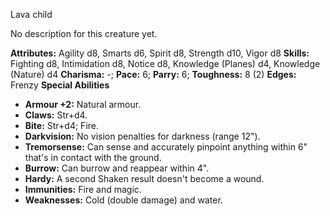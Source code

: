 Lava child

No description for this creature yet.

**Attributes:** Agility d8, Smarts d6, Spirit d8, Strength d10, Vigor
d8
**Skills:** Fighting d8, Intimidation d8, Notice d8, Knowledge (Planes)
d4, Knowledge (Nature) d4
**Charisma:** -; **Pace:** 6; **Parry:** 6; **Toughness:** 8 (2)
**Edges:** Frenzy
**Special Abilities**
- **Armour +2:** Natural armour.
- **Claws:** Str+d4.
- **Bite:** Str+d4; Fire.
- **Darkvision:** No vision penalties for darkness (range 12").
- **Tremorsense:** Can sense and accurately pinpoint anything within 6"
that's in contact with the ground.
- **Burrow:** Can burrow and reappear within 4".
- **Hardy:** A second Shaken result doesn't become a wound.
- **Immunities:** Fire and magic.
- **Weaknesses:** Cold (double damage) and water.

